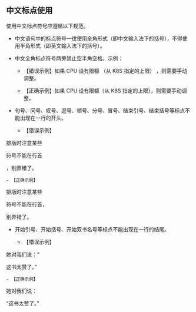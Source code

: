 ## 中文标点使用

使用中文标点符号应遵循以下规范。

- 中文语句中的标点符号一律使用全角形式（即中文输入法下的括号），不得使用半角形式（即英文输入法下的括号）。

- 中文全角标点符号两旁禁止空半角空格。示例：

    - 【错误示例】如果 CPU 设有限额 （从 K8S 指定的上限） ，则需要手动调整。

    - 【正确示例】如果 CPU 设有限额（从 K8S 指定的上限），则需要手动调整。

- 句号、问号、叹号、逗号、顿号、分号、冒号、结束引号、结束括号等标点不能出现在一行的开头。

    - 【错误示例】

排版时注意某些

符号不能在行首

，别弄错了。

    - 【正确示例】

排版时注意某些

符号不能在行首，

别弄错了。

- 开始引号、开始括号、开始双书名号等标点不能出现在一行的结尾。

    - 【错误示例】

她对我们说：“

这书太赞了。”

    - 【正确示例】

她对我们说：

“这书太赞了。”